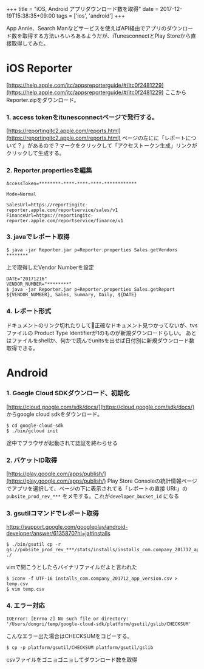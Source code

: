 +++
title = "iOS, Android アプリダウンロード数を取得"
date = 2017-12-19T15:38:35+09:00
tags = ['ios', 'android']
+++

App Annie、Search Manなどサービスを使えばAPI経由でアプリのダウンロード数を取得する方法いろいろあるようだが、iTunesconnectとPlay Storeから直接取得してみた。

# iOS Reporter

[https://help.apple.com/itc/appsreporterguide/#/itc0f2481229](https://help.apple.com/itc/appsreporterguide/#/itc0f2481229) ここからReporter.zipをダウンロード。

### 1. access tokenをitunesconnectページで発行する。
[https://reportingitc2.apple.com/reports.html](https://reportingitc2.apple.com/reports.html) ページの左にに「レポートについて？」があるので？マークをクリックして「アクセストークン生成」リンクがクリックして生成する。

### 2. Reporter.propertiesを編集

```
AccessToken=********-****-****-****-************

Mode=Normal

SalesUrl=https://reportingitc-reporter.apple.com/reportservice/sales/v1
FinanceUrl=https://reportingitc-reporter.apple.com/reportservice/finance/v1
```

### 3. javaでレポート取得
```
$ java -jar Reporter.jar p=Reporter.properties Sales.getVendors
********
```

上で取得したVendor Numberを設定
```
DATE="20171216"
VENDOR_NUMBER="********"
$ java -jar Reporter.jar p=Reporter.properties Sales.getReport ${VENDOR_NUMBER}, Sales, Summary, Daily, ${DATE}
```

### 4. レポート形式
ドキュメントのリンク切れたりして正確なドキュメント見つかってないが、tvsファイルの
Product Type Identifierが1のものが新規ダウンロードらしい。
あとはファイルをshellか、何かで読んでunitsを出せば日付別に新規ダウンロード数取得できる。

# Android

### 1. Google Cloud SDKダウンロード、初期化

[https://cloud.google.com/sdk/docs/](https://cloud.google.com/sdk/docs/) からgoogle cloud sdkをダウンロード。

```
$ cd google-cloud-sdk
$ ./bin/gcloud init
```
途中でブラウザが起動されて認証を終わらせる

### 2. バケットID取得

[https://play.google.com/apps/publish/](https://play.google.com/apps/publish/) Play Store Consoleの統計情報ページでアプリを選択して、ページの下に表示されてる「レポートの直接 URI:」の `pubsite_prod_rev_***` をメモする。これが`developer_bucket_id` になる

### 3. gsutilコマンドでレポート取得

https://support.google.com/googleplay/android-developer/answer/6135870?hl=ja#installs

```
$ ./bin/gsutil cp -r gs://pubsite_prod_rev_***/stats/installs/installs_com.company_201712_app_version.csv ./
```

vimで開こうとしたらバイナリファイルだよと言われた

```
$ iconv -f UTF-16 installs_com.company_201712_app_version.csv > temp.csv
$ vim temp.csv
```

### 4. エラー対応

```
IOError: [Errno 2] No such file or directory: '/Users/dongri/temp/google-cloud-sdk/platform/gsutil/gslib/CHECKSUM'
```

こんなエラー出た場合はCHECKSUMをコピーする。

```
$ cp -p platform/gsutil/CHECKSUM platform/gsutil/gslib
```

csvファイルをゴニョゴニョしてダウンロード数を取得

